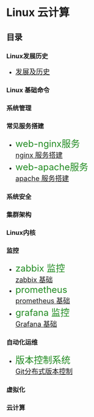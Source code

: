 
# Linux 云计算
## 目录
### Linux发展历史
* <font size=4>[发展及历史](https://abbott68.github.io/linux/history/linux发展及历史.html)</font></br>

### Linux 基础命令
### 系统管理
### 常见服务搭建
* <font size=5 color=ForestGreen> web-nginx服务</font></br>
<font size=4>[nginx 服务搭建](https://abbott68.github.io/linux/WebServer/nginx/nginx服务器搭建.html)</font></br>
* <font size=5 color=ForestGreen> web-apache服务</font></br>
<font size=4>[apache 服务搭建](https://abbott68.gitbhub/linux/WebServer/apache/Apache.html)</font></br>

### 系统安全
### 集群架构
### Linux内核
### 监控
* <font size=5 color=ForestGreen> zabbix 监控 </font></br>
<font size=4>[zabbix 基础](https://abbott68.github.io/linux/监控/zabbix/)</font></br>
* <font size=5 color=ForestGreen> prometheus  </font></br>
<font size=4>[prometheus 基础](https://abbott68.github.io/linux/监控/prometheus)</font></br>
* <font size=5 color=ForestGreen> grafana 监控 </font></br>
<font size=4>[Grafana 基础](https://abbott68.github.io/linux/监控/grafana/Grafana.html)</font>

### 自动化运维
* <font size=5 color=ForestGreen> 版本控制系统</font></br>
<font size=4>[Git分布式版本控制](https://abbott68.github.io/linux/git/git.html)</font>

### 虚拟化
### 云计算
